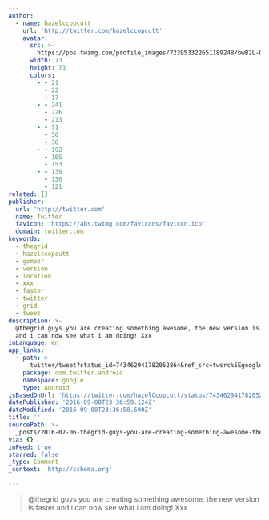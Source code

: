```yaml
---
author:
  - name: hazelccopcutt
    url: 'http://twitter.com/hazelccopcutt'
    avatar:
      src: >-
        https://pbs.twimg.com/profile_images/723953322651189248/bwB2L-QE_bigger.jpg
      width: 73
      height: 73
      colors:
        - - 21
          - 22
          - 17
        - - 241
          - 226
          - 213
        - - 71
          - 50
          - 38
        - - 192
          - 165
          - 153
        - - 139
          - 130
          - 121
related: []
publisher:
  url: 'http://twitter.com'
  name: Twitter
  favicon: 'https://abs.twimg.com/favicons/favicon.ico'
  domain: twitter.com
keywords:
  - thegrid
  - hazelccopcutt
  - gomezr
  - version
  - location
  - xxx
  - faster
  - twitter
  - grid
  - tweet
description: >-
  @thegrid guys you are creating something awesome, the new version is faster
  and i can now see what i am doing! Xxx
inLanguage: en
app_links:
  - path: >-
      twitter/tweet?status_id=743462941782052864&ref_src=twsrc%5Egoogle%7Ctwcamp%5Eandroidseo%7Ctwgr%5Estatus%7Ctwterm%5E743462941782052864
    package: com.twitter.android
    namespace: google
    type: android
isBasedOnUrl: 'https://twitter.com/hazelCcopcutt/status/743462941782052864'
datePublished: '2016-09-08T23:36:59.124Z'
dateModified: '2016-09-08T23:36:58.690Z'
title: ''
sourcePath: >-
  _posts/2016-07-06-thegrid-guys-you-are-creating-something-awesome-the-new-ve.md
via: {}
inFeed: true
starred: false
_type: Comment
_context: 'http://schema.org'

---
```

> @thegrid guys you are creating something awesome, the new version is faster and i can now see what i am doing! Xxx
